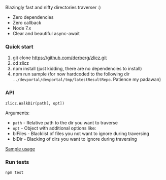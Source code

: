 Blazingly fast and nifty directories traverser :)

* Zero dependencies
* Zero callback
* Node 7.x
* Clear and beautiful async-await

### Quick start

1. git clone https://github.com/derberg/zlicz.git
2. cd zlicz
3. npm install (just kidding, there are no dependencies to install)
4. npm run sample (for now hardcoded to the following dir `../devportal/devportal/tmp/latestResultRepo`. Patience my padawan)

### API

`zlicz.WalkDir(path[, opt])`

Arguments:
* `path` - Relative path to the dir you want to traverse
* `opt` - Object with additional options like:
 * blFiles - Blacklist of files you not want to ignore during traversing
 * blDir - Blacking of dirs you want to ignore during traversing

[Sample usage](samples/index.js)

### Run tests

`npm test`
